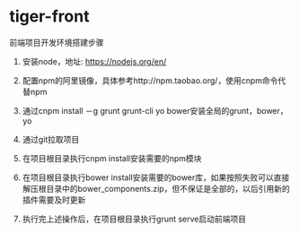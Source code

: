 # tiger-front

前端项目开发环境搭建步骤

1. 安装node，地址: https://nodejs.org/en/

2. 配置npm的阿里镜像，具体参考http://npm.taobao.org/，使用cnpm命令代替npm

3. 通过cnpm install －g grunt grunt-cli yo bower安装全局的grunt，bower，yo

4. 通过git拉取项目

5. 在项目根目录执行cnpm install安装需要的npm模块

6. 在项目根目录执行bower install安装需要的bower库，如果按照失败可以直接解压根目录中的bower_components.zip，但不保证是全部的，以后引用新的插件需要及时更新

7. 执行完上述操作后，在项目根目录执行grunt serve启动前端项目